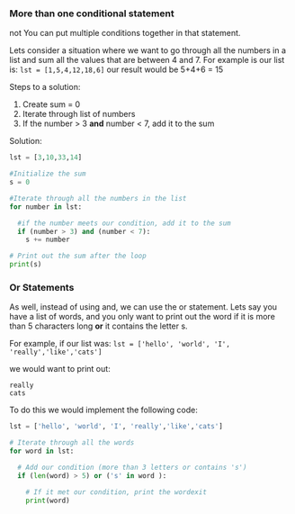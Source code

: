 ### More than one conditional statement

not
You can put multiple conditions together in that statement.  

Lets consider a situation where we want to go through all the numbers in a list and sum all the values that are between 4 and 7.  For example is our list is: `lst = [1,5,4,12,18,6]` our result would be 5+4+6 = 15

Steps to a solution:

1. Create sum = 0
2. Iterate through list of numbers
3. If the number > 3 **and** number < 7, add it to the sum

Solution:
```python
lst = [3,10,33,14]

#Initialize the sum
s = 0

#Iterate through all the numbers in the list
for number in lst:

  #if the number meets our condition, add it to the sum
  if (number > 3) and (number < 7):
    s += number

# Print out the sum after the loop
print(s)
```


### Or Statements
As well, instead of using and, we can use the or statement.  Lets say you have a list of words, and you only want to print out the word if it is more than 5 characters long **or** it contains the letter s.

For example, if our list was: `lst = ['hello', 'world', 'I', 'really','like','cats']`

we would want to print out:
```
really
cats
```
To do this we would implement the following code:
```python
lst = ['hello', 'world', 'I', 'really','like','cats']

# Iterate through all the words
for word in lst:

  # Add our condition (more than 3 letters or contains 's')
  if (len(word) > 5) or ('s' in word ):

    # If it met our condition, print the wordexit
    print(word)
```
